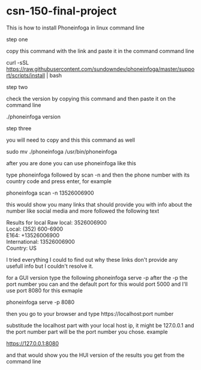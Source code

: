 # csn-150-final-project

This is how to install Phoneinfoga in linux command line

step one

copy this command with the link and paste it in the command command line

curl -sSL https://raw.githubusercontent.com/sundowndev/phoneinfoga/master/support/scripts/install | bash

step two

check the version by copying this command and then paste it on the command line

./phoneinfoga version

step three

you will need to copy and this this command as well

sudo mv ./phoneinfoga /usr/bin/phoneinfoga

after you are done you can use phoneinfoga like this

type phoneinfoga followed by scan -n and then the phone number with its country code and press enter, for example

phoneinfoga scan -n 13526006900

this would show you many links that should provide you with info about the number like social media and more followed the following text

Results for local
Raw local: 3526006900                                                        
Local: (352) 600-6900                                                        
E164: +13526006900                                                           
International: 13526006900                                                   
Country: US   

I tried everything I could to find out why these links don't provide any usefull info but I couldn't resolve it.

for a GUI version type the following phoneinfoga serve -p after the -p the port number you can and the default port for this would port 5000 and I'll use port 8080 for this exmaple

phoneinfoga serve -p 8080

then you go to your browser and type https://localhost:port number

substitude the localhost part with your local host ip, it might be 127.0.0.1 and the port number part will be the port number you chose.
example

https://127.0.0.1:8080

and that would show you the HUI version of the results you get from the command line

